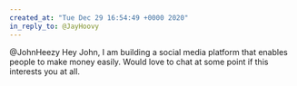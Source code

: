 ```yaml
---
created_at: "Tue Dec 29 16:54:49 +0000 2020"
in_reply_to: @JayHoovy
---
```


@JohnHeezy Hey John, I am building a social media platform that enables people to make money easily. Would love to chat at some point if this interests you at all.